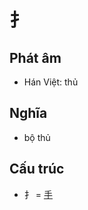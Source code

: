 # ⺘

## Phát âm
* Hán Việt: thủ

## Nghĩa
* bộ thủ

## Cấu trúc
* ⺘ = [手](手.md)

<script>window.HANZI_FIELD='⺘';</script>